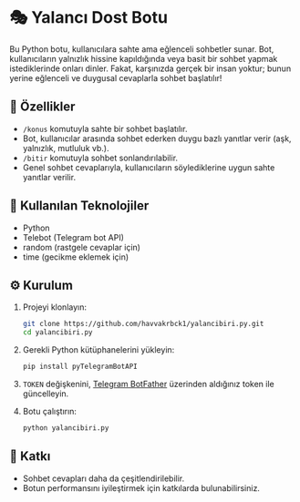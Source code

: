 # 🎭 Yalancı Dost Botu

Bu Python botu, kullanıcılara sahte ama eğlenceli sohbetler sunar. Bot, kullanıcıların yalnızlık hissine kapıldığında veya basit bir sohbet yapmak istediklerinde onları dinler. Fakat, karşınızda gerçek bir insan yoktur; bunun yerine eğlenceli ve duygusal cevaplarla sohbet başlatılır!

## 🧠 Özellikler
- `/konus` komutuyla sahte bir sohbet başlatılır.
- Bot, kullanıcılar arasında sohbet ederken duygu bazlı yanıtlar verir (aşk, yalnızlık, mutluluk vb.).
- `/bitir` komutuyla sohbet sonlandırılabilir.
- Genel sohbet cevaplarıyla, kullanıcıların söylediklerine uygun sahte yanıtlar verilir.

## 🚀 Kullanılan Teknolojiler
- Python
- Telebot (Telegram bot API)
- random (rastgele cevaplar için)
- time (gecikme eklemek için)

## ⚙️ Kurulum

1. Projeyi klonlayın:

    ```bash
    git clone https://github.com/havvakrbck1/yalancibiri.py.git
    cd yalancibiri.py
    ```

2. Gerekli Python kütüphanelerini yükleyin:

    ```bash
    pip install pyTelegramBotAPI
    ```

3. `TOKEN` değişkenini, [Telegram BotFather](https://core.telegram.org/bots#botfather) üzerinden aldığınız token ile güncelleyin.

4. Botu çalıştırın:

    ```bash
    python yalancibiri.py
    ```

## 🧬 Katkı
- Sohbet cevapları daha da çeşitlendirilebilir.
- Botun performansını iyileştirmek için katkılarda bulunabilirsiniz.


